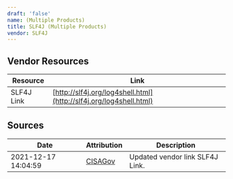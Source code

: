 ```yaml
---
draft: 'false'
name: (Multiple Products)
title: SLF4J (Multiple Products)
vendor: SLF4J
---
```


## Vendor Resources
| Resource | Link |
| --- | --- |
| SLF4J Link | [http://slf4j.org/log4shell.html](http://slf4j.org/log4shell.html) |



## Sources
| Date | Attribution | Description |
| --- | --- | --- |
| 2021-12-17 14:04:59 | [CISAGov](https://raw.githubusercontent.com/cisagov/log4j-affected-db/develop/README.md) | Updated vendor link SLF4J Link.  |
